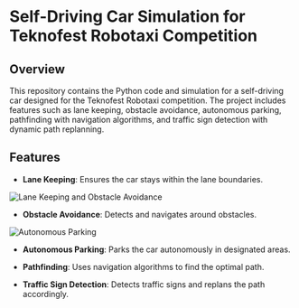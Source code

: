 # Self-Driving Car Simulation for Teknofest Robotaxi Competition

## Overview

This repository contains the Python code and simulation for a self-driving car designed for the Teknofest Robotaxi competition. The project includes features such as lane keeping, obstacle avoidance, autonomous parking, pathfinding with navigation algorithms, and traffic sign detection with dynamic path replanning.

## Features

- **Lane Keeping**: Ensures the car stays within the lane boundaries.

![Lane Keeping and Obstacle Avoidance](media/road.gif)

- **Obstacle Avoidance**: Detects and navigates around obstacles.

![Autonomous Parking](media/park.gif)

- **Autonomous Parking**: Parks the car autonomously in designated areas.


- **Pathfinding**: Uses navigation algorithms to find the optimal path.

- **Traffic Sign Detection**: Detects traffic signs and replans the path accordingly.



